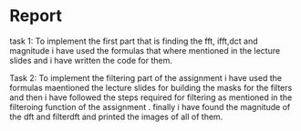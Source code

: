 # Report
task 1:
To implement the first part that is finding the fft, ifft,dct and magnitude i have used the formulas that where mentioned in the lecture slides and i have written the code for them.

Task 2:
To implement the filtering part of the assignment i have used the formulas maentioned the lecture slides for building the masks for the filters and then i have followed the steps
required for filtering as mentioned in the filteroing function of the assignment . finally i have found the magnitude of the dft and filterdft and printed the images of all of them.